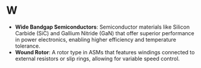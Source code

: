 # W

- **Wide Bandgap Semiconductors**: Semiconductor materials like Silicon Carbide (SiC) and Gallium Nitride (GaN) that offer superior performance in power electronics, enabling higher efficiency and temperature tolerance.
- **Wound Rotor**: A rotor type in ASMs that features windings connected to external resistors or slip rings, allowing for variable speed control.
